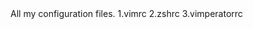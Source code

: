 <MTMarkdownOptions output='raw'>
    All my configuration files.
    1.vimrc
    2.zshrc
    3.vimperatorrc
</MTMarkdownOptions>
